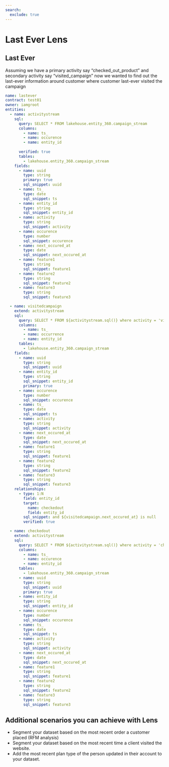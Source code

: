 ```yaml
---
search:
  exclude: true
---
```


# Last Ever Lens

## Last Ever

Assuming we have a primary activity say “checked_out_product” and secondary activity say “visited_campaign” now we wanted to find out the last-ever  information around customer where customer last-ever visited the campaign

```yaml
name: lastever
contract: test01
owner: iamgroot
entities:
  - name: activitystream
    sql:
      query: SELECT * FROM lakehouse.entity_360.campaign_stream
      columns:
        - name: ts_
        - name: occurence
        - name: entity_id
       
      verified: true
      tables:
        - lakehouse.entity_360.campaign_stream
    fields:
      - name: uuid
        type: string
        primary: true
        sql_snippet: uuid
      - name: ts_
        type: date
        sql_snippet: ts
      - name: entity_id
        type: string
        sql_snippet: entity_id
      - name: activity
        type: string
        sql_snippet: activity
      - name: occurence
        type: number
        sql_snippet: occurence
      - name: next_occured_at
        type: date
        sql_snippet: next_occured_at
      - name: feature1
        type: string
        sql_snippet: feature1
      - name: feature2
        type: string
        sql_snippet: feature2
      - name: feature3
        type: string
        sql_snippet: feature3

  - name: visitedcampaign
    extend: activitystream
    sql:
      query: SELECT * FROM ${activitystream.sql()} where activity = 'visited_campaign'
      columns:
        - name: ts_
        - name: occurrence
        - name: entity_id
      tables:
        - lakehouse.entity_360.campaign_stream
    fields:
      - name: uuid
        type: string
        sql_snippet: uuid
      - name: entity_id
        type: string
        sql_snippet: entity_id
        primary: true
      - name: occurence
        type: number
        sql_snippet: occurence
      - name: ts_
        type: date
        sql_snippet: ts
      - name: activity
        type: string
        sql_snippet: activity
      - name: next_occured_at
        type: date
        sql_snippet: next_occured_at
      - name: feature1
        type: string
        sql_snippet: feature1
      - name: feature2
        type: string
        sql_snippet: feature2
      - name: feature3
        type: string
        sql_snippet: feature3
    relationships:
      - type: 1:N
        field: entity_id
        target:
          name: checkedout
          field: entity_id
        sql_snippet: and ${visitedcampaign.next_occured_at} is null
        verified: true

  - name: checkedout
    extend: activitystream
    sql:
      query: SELECT * FROM ${activitystream.sql()} where activity = 'checked_out_product'
      columns:
        - name: ts_
        - name: occurence
        - name: entity_id
      tables:
        - lakehouse.entity_360.campaign_stream
      - name: uuid
        type: string
        sql_snippet: uuid
        primary: true
      - name: entity_id
        type: string
        sql_snippet: entity_id
      - name: occurence
        type: number
        sql_snippet: occurence
      - name: ts_
        type: date
        sql_snippet: ts
      - name: activity
        type: string
        sql_snippet: activity
      - name: next_occured_at
        type: date
        sql_snippet: next_occured_at
      - name: feature1
        type: string
        sql_snippet: feature1
      - name: feature2
        type: string
        sql_snippet: feature2
      - name: feature3
        type: string
        sql_snippet: feature3
```

## Additional scenarios you can achieve with Lens

- Segment your dataset based on the most recent order a customer placed (RFM analysis)
- Segment your dataset based on the most recent time a client visited the website.
- Add the most recent plan type of the person updated in their account to your dataset.